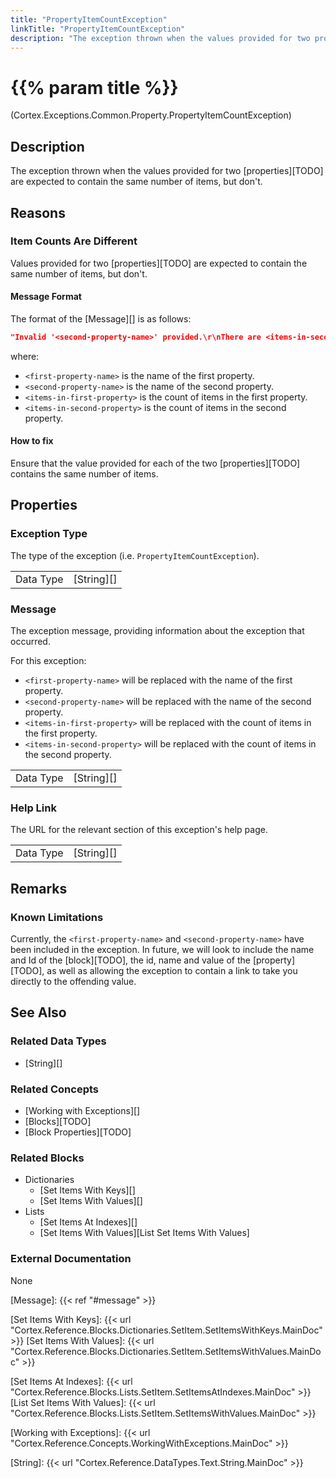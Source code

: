 ```yaml
---
title: "PropertyItemCountException"
linkTitle: "PropertyItemCountException"
description: "The exception thrown when the values provided for two properties are expected to contain the same number of items, but don't."
---
```


# {{% param title %}}

<p class="namespace">(Cortex.Exceptions.Common.Property.PropertyItemCountException)</p>

## Description

The exception thrown when the values provided for two [properties][TODO] are expected to contain the same number of items, but don't.

## Reasons

### Item Counts Are Different

Values provided for two [properties][TODO] are expected to contain the same number of items, but don't.

#### Message Format

The format of the [Message][] is as follows:

```json
"Invalid '<second-property-name>' provided.\r\nThere are <items-in-second-property> items in '<second-property-name>' and <items-in-first-property> items in '<first-property-name>'.\r\nThe number of items in '<second-property-name>' must be the same as the number of items in '<first-property-name>'.\r\nPlease click the HelpLink for more information on how to fix this."
```

where:

* `<first-property-name>` is the name of the first property.
* `<second-property-name>` is the name of the second property.
* `<items-in-first-property>` is the count of items in the first property.
* `<items-in-second-property>` is the count of items in the second property.

#### How to fix

Ensure that the value provided for each of the two [properties][TODO] contains the same number of items.

## Properties

### Exception Type

The type of the exception (i.e. `PropertyItemCountException`).

| | |
|-----------|------------|
| Data Type | [String][] |

### Message

The exception message, providing information about the exception that occurred.

For this exception:

* `<first-property-name>` will be replaced with the name of the first property.
* `<second-property-name>` will be replaced with the name of the second property.
* `<items-in-first-property>` will be replaced with the count of items in the first property.
* `<items-in-second-property>` will be replaced with the count of items in the second property.

| | |
|-----------|------------|
| Data Type | [String][] |

### Help Link

The URL for the relevant section of this exception's help page.

| | |
|-----------|------------|
| Data Type | [String][] |

## Remarks

### Known Limitations

Currently, the `<first-property-name>` and `<second-property-name>` have been included in the exception. In future, we will look to include the name and Id of the [block][TODO], the id, name and value of the [property][TODO], as well as allowing the exception to contain a link to take you directly to the offending value.

## See Also

### Related Data Types

* [String][]

### Related Concepts

* [Working with Exceptions][]
* [Blocks][TODO]
* [Block Properties][TODO]

### Related Blocks

* Dictionaries
  * [Set Items With Keys][]
  * [Set Items With Values][]
* Lists
  * [Set Items At Indexes][]
  * [Set Items With Values][List Set Items With Values]
  
### External Documentation

None

[Message]: {{< ref "#message" >}}

[Set Items With Keys]: {{< url "Cortex.Reference.Blocks.Dictionaries.SetItem.SetItemsWithKeys.MainDoc" >}}
[Set Items With Values]: {{< url "Cortex.Reference.Blocks.Dictionaries.SetItem.SetItemsWithValues.MainDoc" >}}

[Set Items At Indexes]: {{< url "Cortex.Reference.Blocks.Lists.SetItem.SetItemsAtIndexes.MainDoc" >}}
[List Set Items With Values]: {{< url "Cortex.Reference.Blocks.Lists.SetItem.SetItemsWithValues.MainDoc" >}}

[Working with Exceptions]: {{< url "Cortex.Reference.Concepts.WorkingWithExceptions.MainDoc" >}}

[String]: {{< url "Cortex.Reference.DataTypes.Text.String.MainDoc" >}}
